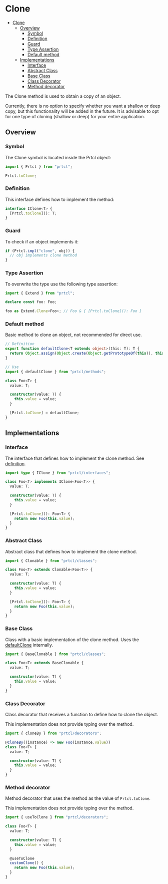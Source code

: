 # Clone

<!--toc:start-->

- [Clone](#clone)
  - [Overview](#overview)
    - [Symbol](#symbol)
    - [Definition](#definition)
    - [Guard](#guard)
    - [Type Assertion](#type-assertion)
    - [Default method](#default-method)
  - [Implementations](#implementations)
    - [Interface](#interface)
    - [Abstract Class](#abstract-class)
    - [Base Class](#base-class)
    - [Class Decorator](#class-decorator)
    - [Method decorator](#method-decorator)

<!--toc:end-->

The Clone method is used to obtain a copy of an object.

Currently, there is no option to specify whether you want a shallow or deep
copy, but this functionality will be added in the future. It is advisable to opt
for one type of cloning (shallow or deep) for your entire application.

## Overview

### Symbol

The Clone symbol is located inside the Prtcl object:

```typescript
import { Prtcl } from "prtcl";

Prtcl.toClone;
```

### Definition

This interface defines how to implement the method:

```typescript
interface IClone<T> {
  [Prtcl.toClone](): T;
}
```

### Guard

To check if an object implements it:

```typescript
if (Prtcl.impl("clone", obj)) {
  // obj implements clone method
}
```

### Type Assertion

To overwrite the type use the following type assertion:

```typescript
import { Extend } from "prtcl";

declare const foo: Foo;

foo as Extend.Clone<Foo>; // Foo & { [Prtcl.toClone](): Foo }
```

### Default method

Basic method to clone an object, not recommended for direct use.

```typescript
// Definition
export function defaultClone<T extends object>(this: T): T {
  return Object.assign(Object.create(Object.getPrototypeOf(this)), this);
}

// Use
import { defaultClone } from "prtcl/methods";

class Foo<T> {
  value: T;

  constructor(value: T) {
    this.value = value;
  }

  [Prtcl.toClone] = defaultClone;
}
```

## Implementations

### Interface

The interface that defines how to implement the clone method. See
[definition](#definition).

```typescript
import type { IClone } from "prtcl/interfaces";

class Foo<T> implements IClone<Foo<T>> {
  value: T;

  constructor(value: T) {
    this.value = value;
  }

  [Prtcl.toClone](): Foo<T> {
    return new Foo(this.value);
  }
}
```

### Abstract Class

Abstract class that defines how to implement the clone method.

```typescript
import { Clonable } from "prtcl/classes";

class Foo<T> extends Clonable<Foo<T>> {
  value: T;

  constructor(value: T) {
    this.value = value;
  }

  [Prtcl.toClone](): Foo<T> {
    return new Foo(this.value);
  }
}
```

### Base Class

Class with a basic implementation of the clone method. Uses the
[defaultClone](#default-method) internally.

```typescript
import { BaseClonable } from "prtcl/classes";

class Foo<T> extends BaseClonable {
  value: T;

  constructor(value: T) {
    this.value = value;
  }
}
```

### Class Decorator

Class decorator that receives a function to define how to clone the object.

This implementation does not provide typing over the method.

```typescript
import { cloneBy } from "prtcl/decorators";

@cloneBy((instance) => new Foo(instance.value))
class Foo<T> {
  value: T;

  constructor(value: T) {
    this.value = value;
  }
}
```

### Method decorator

Method decorator that uses the method as the value of `Prtcl.toClone`.

This implementation does not provide typing over the method.

```typescript
import { useToClone } from "prtcl/decorators";

class Foo<T> {
  value: T;

  constructor(value: T) {
    this.value = value;
  }

  @useToClone
  customClone() {
    return new Foo(this.value);
  }
}
```
